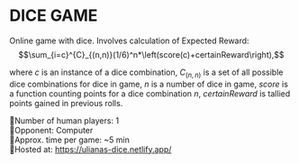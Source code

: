 # DICE GAME
 
 Online game with dice. Involves calculation of Expected Reward:
$$\sum_{i=c}^{C}_{(n,n)}(1/6)^n*\left(score(c)+certainReward\right),$$

 where $`c`$ is an instance of a dice combination, $`{C}_{(n,n)}`$ is a set of all possible dice combinations for dice in game, $`n`$ is a number of dice in game, $`score`$ is a function counting points for a dice combination $`n`$, $`certainReward`$ is tallied points gained in previous rolls.   
 
 🎲Number of human players: 1  
 🎲Opponent: Computer  
 🎲Approx. time per game: ~5 min  
 🎲Hosted at: https://ulianas-dice.netlify.app/  



 
